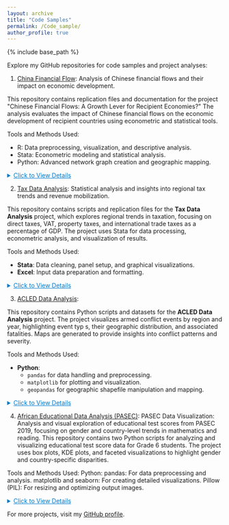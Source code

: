 ```yaml
---
layout: archive
title: "Code Samples"
permalink: /Code_sample/
author_profile: true
---
```


{% include base_path %}

Explore my GitHub repositories for code samples and project analyses:

1. [China Financial Flow](https://github.com/aw0007/China-financial-flow): Analysis of Chinese financial flows and their impact on economic development.

This repository contains replication files and documentation for the project "Chinese Financial Flows: A Growth Lever for Recipient Economies?" The analysis evaluates the impact of Chinese financial flows on the economic development of recipient countries using econometric and statistical tools.

Tools and Methods Used:
- R: Data preprocessing, visualization, and descriptive analysis.
- Stata: Econometric modeling and statistical analysis.
- Python: Advanced network graph creation and geographic mapping.

<details> <summary style="cursor: pointer; color: #007acc; text-decoration: underline;">Click to View Details</summary> <ul> <li><strong>Data Handling and Cleaning</strong> <ul> <li>Extensive processing of raw data from various sources.</li> <li>Integration of control variables for robust analysis.</li> <li>Creation of intermediate and final datasets for econometric models.</li> </ul> </li> <li><strong>Econometric Analysis</strong> <ul> <li>Estimation of impacts using advanced econometric models.</li> <li>Sub-sample analyses for Africa, Americas, and Asia to capture regional differences.</li> <li>Examination of gross fixed capital formation as a key development outcome.</li> <li>Use of within-country, instrumental variable, and dynamic panel methods.</li> </ul> </li> <li><strong>Visualization</strong> <ul> <li>Graphs and maps illustrating Chinese financial flows, investments, and project distributions.</li> <li>Network graphs showing connections between China and recipient countries.</li> <li>Heatmaps and time-series visuals for trends over time.</li> </ul> </li> <li><strong>Mapping and Cartography</strong> <ul> <li>Geospatial mapping of projects using precise geographic coordinates.</li> <li>Country-level mapping to highlight the dispersion of Chinese investments globally.</li> <li>Interactive maps for user exploration of investment patterns.</li> </ul> </li> </ul> </details>


2. [Tax Data Analysis](https://github.com/aw0007/Tax-Data-Analysis): Statistical analysis and insights into regional tax trends and revenue mobilization.

This repository contains scripts and replication files for the **Tax Data Analysis** project, which explores regional trends in taxation, focusing on direct taxes, VAT, property taxes, and international trade taxes as a percentage of GDP. The project uses Stata for data processing, econometric analysis, and visualization of results.

Tools and Methods Used:
- **Stata**: Data cleaning, panel setup, and graphical visualizations.
- **Excel**: Input data preparation and formatting.

<details> <summary style="cursor: pointer; color: #007acc; text-decoration: underline;">Click to View Details</summary> <ul> <li><strong>Data Preparation and Cleaning</strong> <ul> <li>Merging raw tax data with country-region mapping for comprehensive analysis.</li> <li>Removing duplicates to create a clean panel dataset.</li> <li>Generating unique country-year identifiers for accurate tracking.</li> </ul> </li> <li><strong>Variable Creation</strong> <ul> <li>Creation of normalized variables showing tax components as a percentage of GDP.</li> <li>Key variables include: <ul> <li>Direct Taxes (`DirectTaxesIncludingSCIncRe_pct`).</li> <li>Taxes on Income, Profits, and Capital (`TaxesonIncomeProfitsCapita_pct`).</li> <li>Property Taxes (`PropertyTaxes_pct`).</li> <li>Indirect Taxes (`IndirectTaxesTotal_pct`).</li> <li>VAT (`TaxesonGoodsandServicesVAT_pct`).</li> <li>Taxes on International Trade (Total, Imports, Exports).</li> </ul> </li> </ul> </li> <li><strong>Visualization</strong> <ul> <li>Line graphs showcasing trends in tax contributions across regions.</li> <li>Visualizations for specific tax categories (e.g., VAT, property taxes, international trade taxes).</li> <li>Regional breakdowns (Africa, Americas, Asia, Europe, Oceania).</li> </ul> </li> <li><strong>Regional Analysis of Tax Trends</strong> <ul> <li>Identification of differences in tax trends by region over time.</li> <li>Comparison of tax contributions to GDP across continents.</li> <li>Insights into revenue mobilization strategies in different regions.</li> </ul> </li> </ul> </details>

3. [ACLED Data Analysis](https://github.com/aw0007/Acled-Data-Analysis): 

This repository contains Python scripts and datasets for the **ACLED Data Analysis** project. The project visualizes armed conflict events by region and year, highlighting event typ s, their geographic distribution, and associated fatalities. Maps are generated to provide insights into conflict patterns and severity.

Tools and Methods Used:
- **Python**:
  - `pandas` for data handling and preprocessing.
  - `matplotlib` for plotting and visualization.
  - `geopandas` for geographic shapefile manipulation and mapping.

<details> <summary style="cursor: pointer; color: #007acc; text-decoration: underline;">Click to View Details</summary> <ul> <li><strong>Data Preparation</strong> <ul> <li>Loading and preprocessing ACLED datasets.</li> <li>Converting event dates to datetime format and extracting year information.</li> <li>Filtering data by year (e.g., 2024) for focused analysis.</li> </ul> </li> <li><strong>Mapping and Geographic Analysis</strong> <ul> <li>Loading and filtering geographic shapefiles for countries within specific regions.</li> <li>Highlighting countries affected by conflicts within the selected region.</li> <li>Overlaying event points with geographic data for enhanced visualization.</li> </ul> </li> <li><strong>Visualization</strong> <ul> <li>Plotting conflict events by type using scatter points differentiated by colors.</li> <li>Scaling point sizes based on fatalities to indicate event severity.</li> <li>Annotating country names at centroids for improved readability.</li> <li>Including custom legends to scale fatalities for easier interpretation.</li> </ul> </li> <li><strong>Regional Insights</strong> <ul> <li>Exploring conflict patterns and event types for each region.</li> <li>Identifying geographic hotspots of conflict activity within regions.</li> <li>Providing visual insights into the scale and severity of events across regions.</li> </ul> </li> </ul> </details>

4. [African Educational Data Analysis (PASEC)](https://github.com/aw0007/AFrican-Educational-Data-Analysis-PASSEC):
PASEC Data Visualization: Analysis and visual exploration of educational test scores from PASEC 2019, focusing on gender and country-level trends in mathematics and reading.
This repository contains two Python scripts for analyzing and visualizing educational test score data for Grade 6 students. The project uses box plots, KDE plots, and faceted visualizations to highlight gender and country-specific disparities.

Tools and Methods Used:
Python:
pandas: For data preprocessing and analysis.
matplotlib and seaborn: For creating detailed visualizations.
Pillow (PIL): For resizing and optimizing output images.

<details> <summary style="cursor: pointer; color: #007acc; text-decoration: underline;">Click to View Details</summary> <ul> <li><strong>Box Plot Visualization (`Box plot.py`)</strong> <ul> <li>Generated box plots for mathematics and reading scores by country and gender.</li> <li>Included custom legends showing the percentage of male and female students.</li> <li>Created a combined visualization for mathematics and reading scores with a shared legend.</li> <li>Added author signature and software details to all visualizations.</li> </ul> </li> <li><strong>Score Distribution Visualization (`Distribution.py`)</strong> <ul> <li>Created KDE plots for overall score distributions by gender in mathematics and reading.</li> <li>Generated faceted KDE grids to visualize score distributions by country and gender.</li> <li>Optimized visuals for high-quality outputs suitable for publications.</li> </ul> </li> <li><strong>Sample Visuals</strong> <ul> <li>Box Plot for Mathematics Scores: `BoxPlot_MATHS_PV5.png`</li> <li>KDE Plot for Overall Mathematics Scores: `Overall_Distribution_MATHS_PV5.png`</li> <li>Faceted KDE for Reading Scores by Country: `Facet_Distribution_LECT_PV5.png`</li> </ul> </li> </ul> </details>
   
For more projects, visit my [GitHub profile](https://github.com/aw0007).
